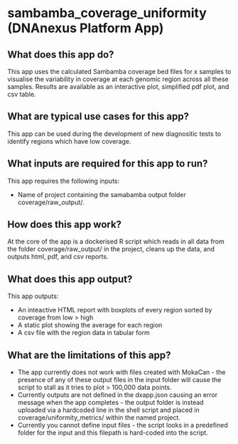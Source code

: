 # sambamba_coverage_uniformity (DNAnexus Platform App)

## What does this app do?
This app uses the calculated Sambamba coverage bed files for x samples to visualise the variability in coverage at each genomic region across all these samples.  Results are available as an interactive plot, simplified pdf plot, and csv table.

## What are typical use cases for this app?

This app can be used during the development of new diagnositic tests to identify regions which have low coverage.

## What inputs are required for this app to run?
This app requires the following inputs:
 - Name of project containing the samabamba output folder coverage/raw_output/. 

## How does this app work?
At the core of the app is a dockerised R script which reads in all data from the folder coverage/raw_output/ in the project, cleans up the data, and outputs html, pdf, and csv reports.

## What does this app output?

This app outputs:
 - An inteactive HTML report with boxplots of every region sorted by coverage from low > high
 - A static plot showing the average for each region
 - A csv file with the region data in tabular form

## What are the limitations of this app?

 - The app currently does not work with files created with MokaCan - the presence of any of these output files in the input folder will cause the script to stall as it tries to plot > 100,000 data points.
 - Currently outputs are not defined in the dxapp.json causing an error message when the app completes - the output folder is instead uploaded via a hardcoded line in the shell script and placed in coverage/uniformity_metrics/ within the named project.
 - Currently you cannot define input files - the script looks in a predefined folder for the input and this filepath is hard-coded into the script.

